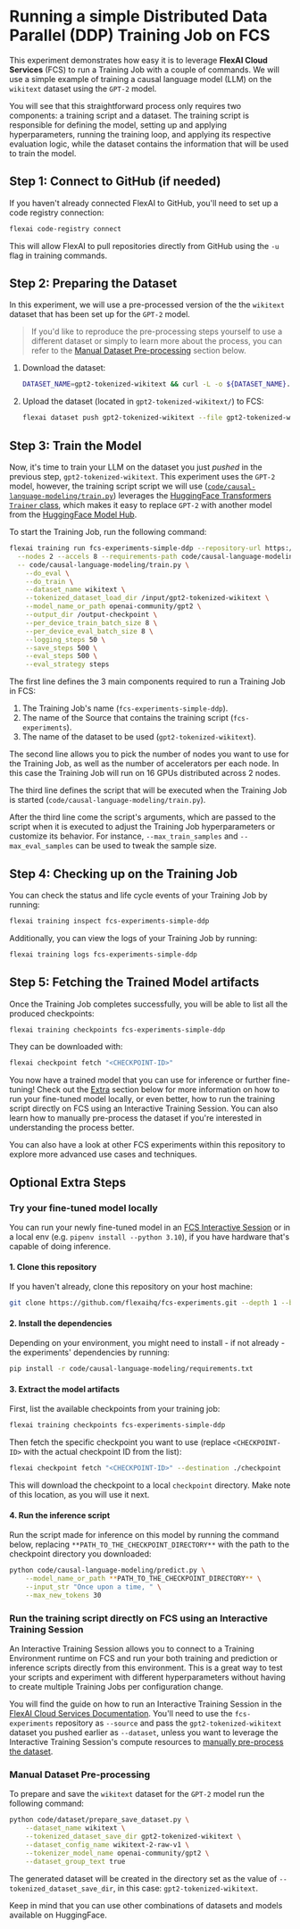 # Running a simple Distributed Data Parallel (DDP) Training Job on FCS

This experiment demonstrates how easy it is to leverage **FlexAI Cloud Services** (FCS) to run a Training Job with a couple of commands. We will use a simple example of training a causal language model (LLM) on the `wikitext` dataset using the `GPT-2` model.

You will see that this straightforward process only requires two components: a training script and a dataset. The training script is responsible for defining the model, setting up and applying hyperparameters, running the training loop, and applying its respective evaluation logic, while the dataset contains the information that will be used to train the model.

## Step 1: Connect to GitHub (if needed)

If you haven't already connected FlexAI to GitHub, you'll need to set up a code registry connection:

```bash
flexai code-registry connect
```

This will allow FlexAI to pull repositories directly from GitHub using the `-u` flag in training commands.

## Step 2: Preparing the Dataset

In this experiment, we will use a pre-processed version of the the `wikitext` dataset that has been set up for the `GPT-2` model.

> If you'd like to reproduce the pre-processing steps yourself to use a different dataset or simply to learn more about the process, you can refer to the [Manual Dataset Pre-processing](#manual-dataset-pre-processing) section below.

1. Download the dataset:

    ```bash
    DATASET_NAME=gpt2-tokenized-wikitext && curl -L -o ${DATASET_NAME}.zip "https://bucket-docs-samples-99b3a05.s3.eu-west-1.amazonaws.com/${DATASET_NAME}.zip" && unzip ${DATASET_NAME}.zip && rm ${DATASET_NAME}.zip
    ```

1. Upload the dataset (located in `gpt2-tokenized-wikitext/`) to FCS:

    ```bash
    flexai dataset push gpt2-tokenized-wikitext --file gpt2-tokenized-wikitext
    ```

## Step 3: Train the Model

Now, it's time to train your LLM on the dataset you just _pushed_ in the previous step, `gpt2-tokenized-wikitext`. This experiment uses the `GPT-2` model, however, the training script script we will use ([`code/causal-language-modeling/train.py`](../../code/causal-language-modeling/train.py)) leverages the [HuggingFace Transformers `Trainer` class](https://huggingface.co/docs/transformers/en/trainer), which makes it easy to replace `GPT-2` with another model from the [HuggingFace Model Hub](https://huggingface.co/models).

To start the Training Job, run the following command:

```bash
flexai training run fcs-experiments-simple-ddp --repository-url https://github.com/flexaihq/fcs-experiments --dataset gpt2-tokenized-wikitext \
  --nodes 2 --accels 8 --requirements-path code/causal-language-modeling/requirements.txt \
  -- code/causal-language-modeling/train.py \
    --do_eval \
    --do_train \
    --dataset_name wikitext \
    --tokenized_dataset_load_dir /input/gpt2-tokenized-wikitext \
    --model_name_or_path openai-community/gpt2 \
    --output_dir /output-checkpoint \
    --per_device_train_batch_size 8 \
    --per_device_eval_batch_size 8 \
    --logging_steps 50 \
    --save_steps 500 \
    --eval_steps 500 \
    --eval_strategy steps
```

The first line defines the 3 main components required to run a Training Job in FCS:

1. The Training Job's name (`fcs-experiments-simple-ddp`).
1. The name of the Source that contains the training script (`fcs-experiments`).
1. The name of the dataset to be used (`gpt2-tokenized-wikitext`).

The second line allows you to pick the number of nodes you want to use for the Training Job, as well as the number of accelerators per each node. In this case the Training Job will run on 16 GPUs distributed across 2 nodes.

The third line defines the script that will be executed when the Training Job is started (`code/causal-language-modeling/train.py`).

After the third line come the script's arguments, which are passed to the script when it is executed to adjust the Training Job hyperparameters or customize its behavior. For instance, `--max_train_samples` and `--max_eval_samples` can be used to tweak the sample size.

## Step 4: Checking up on the Training Job

You can check the status and life cycle events of your Training Job by running:

```bash
flexai training inspect fcs-experiments-simple-ddp
```

Additionally, you can view the logs of your Training Job by running:

```bash
flexai training logs fcs-experiments-simple-ddp
```

## Step 5: Fetching the Trained Model artifacts

Once the Training Job completes successfully, you will be able to list all the produced checkpoints:

```bash
flexai training checkpoints fcs-experiments-simple-ddp
```

They can be downloaded with:

```bash
flexai checkpoint fetch "<CHECKPOINT-ID>"
```

You now have a trained model that you can use for inference or further fine-tuning! Check out the [Extra](#optional-extra-steps) section below for more information on how to run your fine-tuned model locally, or even better, how to run the training script directly on FCS using an Interactive Training Session. You can also learn how to manually pre-process the dataset if you're interested in understanding the process better.

You can also have a look at other FCS experiments within this repository to explore more advanced use cases and techniques.

## Optional Extra Steps

### Try your fine-tuned model locally

You can run your newly fine-tuned model in an [FCS Interactive Session](#run-the-training-script-directly-on-fcs-using-an-interactive-training-session) or in a local env (e.g. `pipenv install --python 3.10`), if you have hardware that's capable of doing inference.

#### 1. Clone this repository

If you haven't already, clone this repository on your host machine:

```bash
git clone https://github.com/flexaihq/fcs-experiments.git --depth 1 --branch main && cd fcs-experiments
```

#### 2. Install the dependencies

Depending on your environment, you might need to install - if not already - the experiments' dependencies by running:

```bash
pip install -r code/causal-language-modeling/requirements.txt
```

#### 3. Extract the model artifacts

First, list the available checkpoints from your training job:

```bash
flexai training checkpoints fcs-experiments-simple-ddp
```

Then fetch the specific checkpoint you want to use (replace `<CHECKPOINT-ID>` with the actual checkpoint ID from the list):

```bash
flexai checkpoint fetch "<CHECKPOINT-ID>" --destination ./checkpoint
```

This will download the checkpoint to a local `checkpoint` directory. Make note of this location, as you will use it next.

#### 4. Run the inference script

Run the script made for inference on this model by running the command below, replacing `**PATH_TO_THE_CHECKPOINT_DIRECTORY**` with the path to the checkpoint directory you downloaded:

```bash
python code/causal-language-modeling/predict.py \
    --model_name_or_path **PATH_TO_THE_CHECKPOINT_DIRECTORY** \
    --input_str "Once upon a time, " \
    --max_new_tokens 30
```

### Run the training script directly on FCS using an Interactive Training Session

An Interactive Training Session allows you to connect to a Training Environment runtime on FCS and run your both training and prediction or inference scripts directly from this environment. This is a great way to test your scripts and experiment with different hyperparameters without having to create multiple Training Jobs per configuration change.

You will find the guide on how to run an Interactive Training Session in the [FlexAI Cloud Services Documentation](https://docs.flex.ai/guides/interactive-training). You'll need to use the `fcs-experiments` repository as `--source` and pass the `gpt2-tokenized-wikitext` dataset you pushed earlier as `--dataset`, unless you want to leverage the Interactive Training Session's compute resources to [manually pre-process the dataset](#manual-dataset-pre-processing).

### Manual Dataset Pre-processing

To prepare and save the `wikitext` dataset for the `GPT-2` model run the following command:

```bash
python code/dataset/prepare_save_dataset.py \
    --dataset_name wikitext \
    --tokenized_dataset_save_dir gpt2-tokenized-wikitext \
    --dataset_config_name wikitext-2-raw-v1 \
    --tokenizer_model_name openai-community/gpt2 \
    --dataset_group_text true
```

The generated dataset will be created in the directory set as the value of `--tokenized_dataset_save_dir`, in this case: `gpt2-tokenized-wikitext`.

Keep in mind that you can use other combinations of datasets and models available on HuggingFace.
